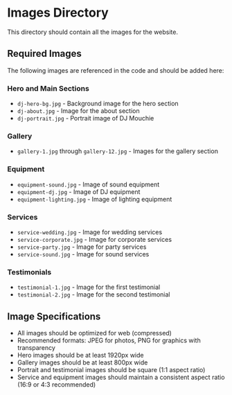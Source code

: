 # Images Directory

This directory should contain all the images for the website.

## Required Images

The following images are referenced in the code and should be added here:

### Hero and Main Sections
- `dj-hero-bg.jpg` - Background image for the hero section
- `dj-about.jpg` - Image for the about section
- `dj-portrait.jpg` - Portrait image of DJ Mouchie

### Gallery
- `gallery-1.jpg` through `gallery-12.jpg` - Images for the gallery section

### Equipment
- `equipment-sound.jpg` - Image of sound equipment
- `equipment-dj.jpg` - Image of DJ equipment
- `equipment-lighting.jpg` - Image of lighting equipment

### Services
- `service-wedding.jpg` - Image for wedding services
- `service-corporate.jpg` - Image for corporate services
- `service-party.jpg` - Image for party services
- `service-sound.jpg` - Image for sound services

### Testimonials
- `testimonial-1.jpg` - Image for the first testimonial
- `testimonial-2.jpg` - Image for the second testimonial

## Image Specifications

- All images should be optimized for web (compressed)
- Recommended formats: JPEG for photos, PNG for graphics with transparency
- Hero images should be at least 1920px wide
- Gallery images should be at least 800px wide
- Portrait and testimonial images should be square (1:1 aspect ratio)
- Service and equipment images should maintain a consistent aspect ratio (16:9 or 4:3 recommended) 